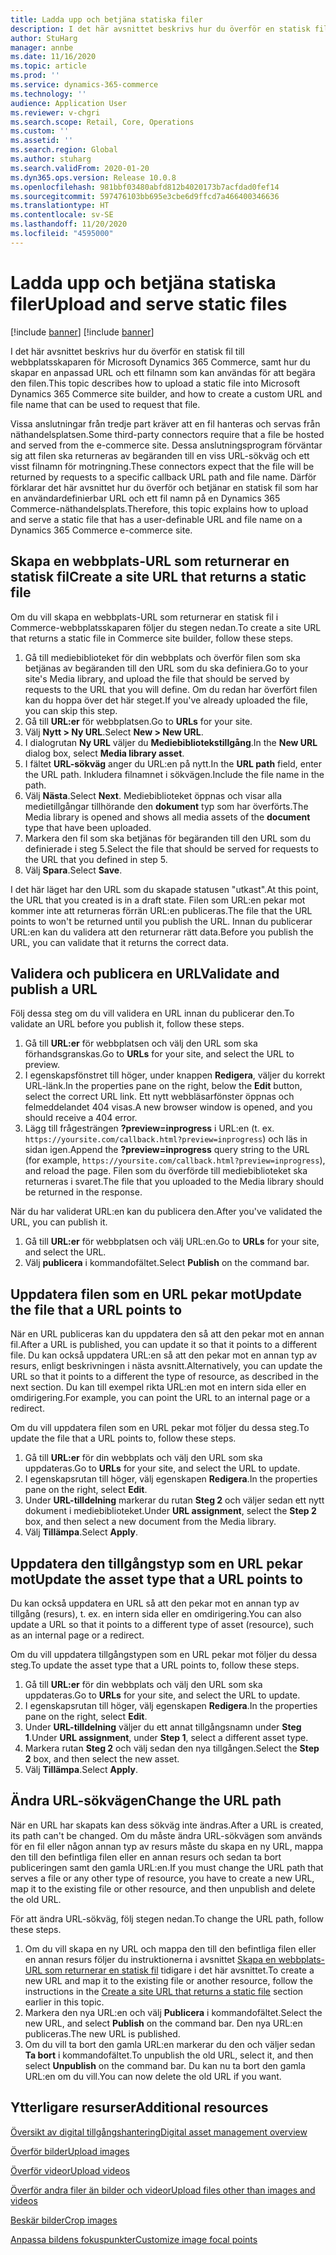 ```yaml
---
title: Ladda upp och betjäna statiska filer
description: I det här avsnittet beskrivs hur du överför en statisk fil till webbplatsskaparen för Microsoft Dynamics 365 Commerce, samt hur du skapar en anpassad URL och ett filnamn som kan användas för att begära den filen.
author: StuHarg
manager: annbe
ms.date: 11/16/2020
ms.topic: article
ms.prod: ''
ms.service: dynamics-365-commerce
ms.technology: ''
audience: Application User
ms.reviewer: v-chgri
ms.search.scope: Retail, Core, Operations
ms.custom: ''
ms.assetid: ''
ms.search.region: Global
ms.author: stuharg
ms.search.validFrom: 2020-01-20
ms.dyn365.ops.version: Release 10.0.8
ms.openlocfilehash: 981bbf03480abfd812b4020173b7acfdad0fef14
ms.sourcegitcommit: 597476103bb695e3cbe6d9ffcd7a466400346636
ms.translationtype: HT
ms.contentlocale: sv-SE
ms.lasthandoff: 11/20/2020
ms.locfileid: "4595000"
---
```

# <a name="upload-and-serve-static-files"></a><span data-ttu-id="b278f-103">Ladda upp och betjäna statiska filer</span><span class="sxs-lookup"><span data-stu-id="b278f-103">Upload and serve static files</span></span>

[!include [banner](../includes/banner.md)]
[!include [banner](includes/preview-banner.md)]

<span data-ttu-id="b278f-104">I det här avsnittet beskrivs hur du överför en statisk fil till webbplatsskaparen för Microsoft Dynamics 365 Commerce, samt hur du skapar en anpassad URL och ett filnamn som kan användas för att begära den filen.</span><span class="sxs-lookup"><span data-stu-id="b278f-104">This topic describes how to upload a static file into Microsoft Dynamics 365 Commerce site builder, and how to create a custom URL and file name that can be used to request that file.</span></span>

<span data-ttu-id="b278f-105">Vissa anslutningar från tredje part kräver att en fil hanteras och servas från näthandelsplatsen.</span><span class="sxs-lookup"><span data-stu-id="b278f-105">Some third-party connectors require that a file be hosted and served from the e-commerce site.</span></span> <span data-ttu-id="b278f-106">Dessa anslutningsprogram förväntar sig att filen ska returneras av begäranden till en viss URL-sökväg och ett visst filnamn för motringning.</span><span class="sxs-lookup"><span data-stu-id="b278f-106">These connectors expect that the file will be returned by requests to a specific callback URL path and file name.</span></span> <span data-ttu-id="b278f-107">Därför förklarar det här avsnittet hur du överför och betjänar en statisk fil som har en användardefinierbar URL och ett fil namn på en Dynamics 365 Commerce-näthandelsplats.</span><span class="sxs-lookup"><span data-stu-id="b278f-107">Therefore, this topic explains how to upload and serve a static file that has a user-definable URL and file name on a Dynamics 365 Commerce e-commerce site.</span></span>

## <a name="create-a-site-url-that-returns-a-static-file"></a><span data-ttu-id="b278f-108">Skapa en webbplats-URL som returnerar en statisk fil</span><span class="sxs-lookup"><span data-stu-id="b278f-108">Create a site URL that returns a static file</span></span>

<span data-ttu-id="b278f-109">Om du vill skapa en webbplats-URL som returnerar en statisk fil i Commerce-webbplatsskaparen följer du stegen nedan.</span><span class="sxs-lookup"><span data-stu-id="b278f-109">To create a site URL that returns a static file in Commerce site builder, follow these steps.</span></span>

1. <span data-ttu-id="b278f-110">Gå till mediebiblioteket för din webbplats och överför filen som ska betjänas av begäranden till den URL som du ska definiera.</span><span class="sxs-lookup"><span data-stu-id="b278f-110">Go to your site's Media library, and upload the file that should be served by requests to the URL that you will define.</span></span> <span data-ttu-id="b278f-111">Om du redan har överfört filen kan du hoppa över det här steget.</span><span class="sxs-lookup"><span data-stu-id="b278f-111">If you've already uploaded the file, you can skip this step.</span></span>
1. <span data-ttu-id="b278f-112">Gå till **URL:er** för webbplatsen.</span><span class="sxs-lookup"><span data-stu-id="b278f-112">Go to **URLs** for your site.</span></span>
1. <span data-ttu-id="b278f-113">Välj **Nytt \> Ny URL**.</span><span class="sxs-lookup"><span data-stu-id="b278f-113">Select **New \> New URL**.</span></span>
1. <span data-ttu-id="b278f-114">I dialogrutan **Ny URL** väljer du **Mediebibliotekstillgång**.</span><span class="sxs-lookup"><span data-stu-id="b278f-114">In the **New URL** dialog box, select **Media library asset**.</span></span>
1. <span data-ttu-id="b278f-115">I fältet **URL-sökväg** anger du URL:en på nytt.</span><span class="sxs-lookup"><span data-stu-id="b278f-115">In the **URL path** field, enter the URL path.</span></span> <span data-ttu-id="b278f-116">Inkludera filnamnet i sökvägen.</span><span class="sxs-lookup"><span data-stu-id="b278f-116">Include the file name in the path.</span></span>
1. <span data-ttu-id="b278f-117">Välj **Nästa**.</span><span class="sxs-lookup"><span data-stu-id="b278f-117">Select **Next**.</span></span> <span data-ttu-id="b278f-118">Mediebiblioteket öppnas och visar alla medietillgångar tillhörande den **dokument** typ som har överförts.</span><span class="sxs-lookup"><span data-stu-id="b278f-118">The Media library is opened and shows all media assets of the **document** type that have been uploaded.</span></span>
1. <span data-ttu-id="b278f-119">Markera den fil som ska betjänas för begäranden till den URL som du definierade i steg 5.</span><span class="sxs-lookup"><span data-stu-id="b278f-119">Select the file that should be served for requests to the URL that you defined in step 5.</span></span>
1. <span data-ttu-id="b278f-120">Välj **Spara**.</span><span class="sxs-lookup"><span data-stu-id="b278f-120">Select **Save**.</span></span>

<span data-ttu-id="b278f-121">I det här läget har den URL som du skapade statusen "utkast".</span><span class="sxs-lookup"><span data-stu-id="b278f-121">At this point, the URL that you created is in a draft state.</span></span> <span data-ttu-id="b278f-122">Filen som URL:en pekar mot kommer inte att returneras förrän URL:en publiceras.</span><span class="sxs-lookup"><span data-stu-id="b278f-122">The file that the URL points to won't be returned until you publish the URL.</span></span> <span data-ttu-id="b278f-123">Innan du publicerar URL:en kan du validera att den returnerar rätt data.</span><span class="sxs-lookup"><span data-stu-id="b278f-123">Before you publish the URL, you can validate that it returns the correct data.</span></span>

## <a name="validate-and-publish-a-url"></a><span data-ttu-id="b278f-124">Validera och publicera en URL</span><span class="sxs-lookup"><span data-stu-id="b278f-124">Validate and publish a URL</span></span>

<span data-ttu-id="b278f-125">Följ dessa steg om du vill validera en URL innan du publicerar den.</span><span class="sxs-lookup"><span data-stu-id="b278f-125">To validate an URL before you publish it, follow these steps.</span></span>

1. <span data-ttu-id="b278f-126">Gå till **URL:er** för webbplatsen och välj den URL som ska förhandsgranskas.</span><span class="sxs-lookup"><span data-stu-id="b278f-126">Go to **URLs** for your site, and select the URL to preview.</span></span>
2. <span data-ttu-id="b278f-127">I egenskapsfönstret till höger, under knappen **Redigera**, väljer du korrekt URL-länk.</span><span class="sxs-lookup"><span data-stu-id="b278f-127">In the properties pane on the right, below the **Edit** button, select the correct URL link.</span></span> <span data-ttu-id="b278f-128">Ett nytt webbläsarfönster öppnas och felmeddelandet 404 visas.</span><span class="sxs-lookup"><span data-stu-id="b278f-128">A new browser window is opened, and you should receive a 404 error.</span></span>
3. <span data-ttu-id="b278f-129">Lägg till frågesträngen **?preview=inprogress** i URL:en (t. ex. `https://yoursite.com/callback.html?preview=inprogress`) och läs in sidan igen.</span><span class="sxs-lookup"><span data-stu-id="b278f-129">Append the **?preview=inprogress** query string to the URL (for example, `https://yoursite.com/callback.html?preview=inprogress`), and reload the page.</span></span> <span data-ttu-id="b278f-130">Filen som du överförde till mediebiblioteket ska returneras i svaret.</span><span class="sxs-lookup"><span data-stu-id="b278f-130">The file that you uploaded to the Media library should be returned in the response.</span></span>

<span data-ttu-id="b278f-131">När du har validerat URL:en kan du publicera den.</span><span class="sxs-lookup"><span data-stu-id="b278f-131">After you've validated the URL, you can publish it.</span></span>

1. <span data-ttu-id="b278f-132">Gå till **URL:er** för webbplatsen och välj URL:en.</span><span class="sxs-lookup"><span data-stu-id="b278f-132">Go to **URLs** for your site, and select the URL.</span></span>
2. <span data-ttu-id="b278f-133">Välj **publicera** i kommandofältet.</span><span class="sxs-lookup"><span data-stu-id="b278f-133">Select **Publish** on the command bar.</span></span>

## <a name="update-the-file-that-a-url-points-to"></a><span data-ttu-id="b278f-134">Uppdatera filen som en URL pekar mot</span><span class="sxs-lookup"><span data-stu-id="b278f-134">Update the file that a URL points to</span></span>

<span data-ttu-id="b278f-135">När en URL publiceras kan du uppdatera den så att den pekar mot en annan fil.</span><span class="sxs-lookup"><span data-stu-id="b278f-135">After a URL is published, you can update it so that it points to a different file.</span></span> <span data-ttu-id="b278f-136">Du kan också uppdatera URL:en så att den pekar mot en annan typ av resurs, enligt beskrivningen i nästa avsnitt.</span><span class="sxs-lookup"><span data-stu-id="b278f-136">Alternatively, you can update the URL so that it points to a different the type of resource, as described in the next section.</span></span> <span data-ttu-id="b278f-137">Du kan till exempel rikta URL:en mot en intern sida eller en omdirigering.</span><span class="sxs-lookup"><span data-stu-id="b278f-137">For example, you can point the URL to an internal page or a redirect.</span></span>

<span data-ttu-id="b278f-138">Om du vill uppdatera filen som en URL pekar mot följer du dessa steg.</span><span class="sxs-lookup"><span data-stu-id="b278f-138">To update the file that a URL points to, follow these steps.</span></span>

1. <span data-ttu-id="b278f-139">Gå till **URL:er** för din webbplats och välj den URL som ska uppdateras.</span><span class="sxs-lookup"><span data-stu-id="b278f-139">Go to **URLs** for your site, and select the URL to update.</span></span>
1. <span data-ttu-id="b278f-140">I egenskapsrutan till höger, välj egenskapen **Redigera**.</span><span class="sxs-lookup"><span data-stu-id="b278f-140">In the properties pane on the right, select **Edit**.</span></span>
1. <span data-ttu-id="b278f-141">Under **URL-tilldelning** markerar du rutan **Steg 2** och väljer sedan ett nytt dokument i mediebiblioteket.</span><span class="sxs-lookup"><span data-stu-id="b278f-141">Under **URL assignment**, select the **Step 2** box, and then select a new document from the Media library.</span></span>
1. <span data-ttu-id="b278f-142">Välj **Tillämpa**.</span><span class="sxs-lookup"><span data-stu-id="b278f-142">Select **Apply**.</span></span>

## <a name="update-the-asset-type-that-a-url-points-to"></a><span data-ttu-id="b278f-143">Uppdatera den tillgångstyp som en URL pekar mot</span><span class="sxs-lookup"><span data-stu-id="b278f-143">Update the asset type that a URL points to</span></span>

<span data-ttu-id="b278f-144">Du kan också uppdatera en URL så att den pekar mot en annan typ av tillgång (resurs), t. ex. en intern sida eller en omdirigering.</span><span class="sxs-lookup"><span data-stu-id="b278f-144">You can also update a URL so that it points to a different type of asset (resource), such as an internal page or a redirect.</span></span>

<span data-ttu-id="b278f-145">Om du vill uppdatera tillgångstypen som en URL pekar mot följer du dessa steg.</span><span class="sxs-lookup"><span data-stu-id="b278f-145">To update the asset type that a URL points to, follow these steps.</span></span>

1. <span data-ttu-id="b278f-146">Gå till **URL:er** för din webbplats och välj den URL som ska uppdateras.</span><span class="sxs-lookup"><span data-stu-id="b278f-146">Go to **URLs** for your site, and select the URL to update.</span></span>
1. <span data-ttu-id="b278f-147">I egenskapsrutan till höger, välj egenskapen **Redigera**.</span><span class="sxs-lookup"><span data-stu-id="b278f-147">In the properties pane on the right, select **Edit**.</span></span>
1. <span data-ttu-id="b278f-148">Under **URL-tilldelning** väljer du ett annat tillgångsnamn under **Steg 1**.</span><span class="sxs-lookup"><span data-stu-id="b278f-148">Under **URL assignment**, under **Step 1**, select a different asset type.</span></span>
1. <span data-ttu-id="b278f-149">Markera rutan **Steg 2** och välj sedan den nya tillgången.</span><span class="sxs-lookup"><span data-stu-id="b278f-149">Select the **Step 2** box, and then select the new asset.</span></span>
1. <span data-ttu-id="b278f-150">Välj **Tillämpa**.</span><span class="sxs-lookup"><span data-stu-id="b278f-150">Select **Apply**.</span></span>

## <a name="change-the-url-path"></a><span data-ttu-id="b278f-151">Ändra URL-sökvägen</span><span class="sxs-lookup"><span data-stu-id="b278f-151">Change the URL path</span></span>

<span data-ttu-id="b278f-152">När en URL har skapats kan dess sökväg inte ändras.</span><span class="sxs-lookup"><span data-stu-id="b278f-152">After a URL is created, its path can't be changed.</span></span> <span data-ttu-id="b278f-153">Om du måste ändra URL-sökvägen som används för en fil eller någon annan typ av resurs måste du skapa en ny URL, mappa den till den befintliga filen eller en annan resurs och sedan ta bort publiceringen samt den gamla URL:en.</span><span class="sxs-lookup"><span data-stu-id="b278f-153">If you must change the URL path that serves a file or any other type of resource, you have to create a new URL, map it to the existing file or other resource, and then unpublish and delete the old URL.</span></span>

<span data-ttu-id="b278f-154">För att ändra URL-sökväg, följ stegen nedan.</span><span class="sxs-lookup"><span data-stu-id="b278f-154">To change the URL path, follow these steps.</span></span>

1. <span data-ttu-id="b278f-155">Om du vill skapa en ny URL och mappa den till den befintliga filen eller en annan resurs följer du instruktionerna i avsnittet [Skapa en webbplats-URL som returnerar en statisk fil](#create-a-site-url-that-returns-a-static-file) tidigare i det här avsnittet.</span><span class="sxs-lookup"><span data-stu-id="b278f-155">To create a new URL and map it to the existing file or another resource, follow the instructions in the [Create a site URL that returns a static file](#create-a-site-url-that-returns-a-static-file) section earlier in this topic.</span></span>
1. <span data-ttu-id="b278f-156">Markera den nya URL:en och välj **Publicera** i kommandofältet.</span><span class="sxs-lookup"><span data-stu-id="b278f-156">Select the new URL, and select **Publish** on the command bar.</span></span> <span data-ttu-id="b278f-157">Den nya URL:en publiceras.</span><span class="sxs-lookup"><span data-stu-id="b278f-157">The new URL is published.</span></span>
1. <span data-ttu-id="b278f-158">Om du vill ta bort den gamla URL:en markerar du den och väljer sedan **Ta bort** i kommandofältet.</span><span class="sxs-lookup"><span data-stu-id="b278f-158">To unpublish the old URL, select it, and then select **Unpublish** on the command bar.</span></span> <span data-ttu-id="b278f-159">Du kan nu ta bort den gamla URL:en om du vill.</span><span class="sxs-lookup"><span data-stu-id="b278f-159">You can now delete the old URL if you want.</span></span>

## <a name="additional-resources"></a><span data-ttu-id="b278f-160">Ytterligare resurser</span><span class="sxs-lookup"><span data-stu-id="b278f-160">Additional resources</span></span>

[<span data-ttu-id="b278f-161">Översikt av digital tillgångshantering</span><span class="sxs-lookup"><span data-stu-id="b278f-161">Digital asset management overview</span></span>](dam-overview.md)

[<span data-ttu-id="b278f-162">Överför bilder</span><span class="sxs-lookup"><span data-stu-id="b278f-162">Upload images</span></span>](dam-upload-images.md)

[<span data-ttu-id="b278f-163">Överför videor</span><span class="sxs-lookup"><span data-stu-id="b278f-163">Upload videos</span></span>](dam-upload-video.md)

[<span data-ttu-id="b278f-164">Överför andra filer än bilder och videor</span><span class="sxs-lookup"><span data-stu-id="b278f-164">Upload files other than images and videos</span></span>](dam-upload-files.md)

[<span data-ttu-id="b278f-165">Beskär bilder</span><span class="sxs-lookup"><span data-stu-id="b278f-165">Crop images</span></span>](dam-crop-images.md)

[<span data-ttu-id="b278f-166">Anpassa bildens fokuspunkter</span><span class="sxs-lookup"><span data-stu-id="b278f-166">Customize image focal points</span></span>](dam-custom-focal-point.md)
